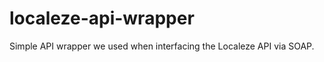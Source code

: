 localeze-api-wrapper
====================

Simple API wrapper we used when interfacing the Localeze API via SOAP.
